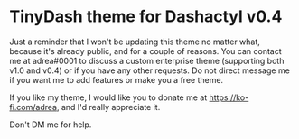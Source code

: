 # TinyDash theme for Dashactyl v0.4

Just a reminder that I won't be updating this theme no matter what, because it's already public, and for a couple of reasons. You can contact me at adrea#0001 to discuss a custom enterprise theme (supporting both v1.0 and v0.4) or if you have any other requests. Do not direct message me if you want me to add features or make you a free theme.

If you like my theme, I would like you to donate me at https://ko-fi.com/adrea, and I'd really appreciate it.

Don't DM me for help.
